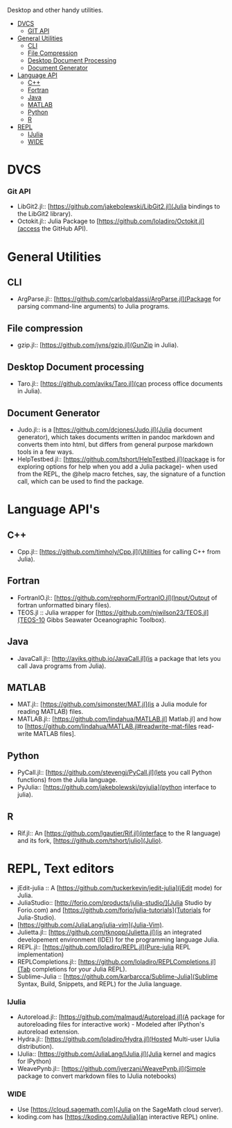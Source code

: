 Desktop and other handy utilities.
* [DVCS](#dvcs)
    * [GIT API](#git-api)
* [General Utilities](#general-utilities)
    * [CLI](#cli)
    * [File Compression](#file-compression)  
    * [Desktop Document Processing](#desktop-document-processing)
    * [Document Generator](#document-generator) 
* [Language API](#language-api)
    * [C++](#c++)
    * [Fortran](#fortran)
    * [Java](#java)
    * [MATLAB](#matlab)
    * [Python](#python)
    * [R](#r)
* [REPL](#repl)    
    * [IJulia](#ijulia)
    * [WIDE](#wide)    


# DVCS 
### Git API 
* LibGit2.jl:: [https://github.com/jakebolewski/LibGit2.jl](Julia bindings to the LibGit2 library).
* Octokit.jl:: Julia Package to [https://github.com/loladiro/Octokit.jl](access the GitHub API).


# General Utilities 
## CLI 
* ArgParse.jl:: [https://github.com/carlobaldassi/ArgParse.jl](Package for parsing command-line arguments) to Julia programs.

## File compression 
* gzip.jl:: [https://github.com/jvns/gzip.jl](GunZip in Julia).

## Desktop Document processing 
* Taro.jl:: [https://github.com/aviks/Taro.jl](can process office documents in Julia). 

## Document Generator 
* Judo.jl:: is a [https://github.com/dcjones/Judo.jl](Julia document generator), which takes documents written in pandoc markdown and converts them into html, but differs from general purpose markdown tools in a few ways.
* HelpTestbed.jl:: [https://github.com/tshort/HelpTestbed.jl](package is for exploring options for help when you add a Julia package)- when used from the REPL, the @help macro fetches, say, the signature of a function call, which can be used to find the package.


# Language API's
## C++ 
* Cpp.jl:: [https://github.com/timholy/Cpp.jl](Utilities for calling C++ from Julia).

## Fortran 
* FortranIO.jl:: [https://github.com/rephorm/FortranIO.jl](Input/Output of fortran unformatted binary files).
* TEOS.jl :: Julia wrapper for [https://github.com/njwilson23/TEOS.jl](TEOS-10 Gibbs Seawater Oceanographic Toolbox).

## Java 
* JavaCall.jl:: [http://aviks.github.io/JavaCall.jl](is a package that lets you call Java programs from Julia). 

## MATLAB
*  MAT.jl:: [https://github.com/simonster/MAT.jl](is a Julia module for reading MATLAB) files.
* MATLAB.jl:: [https://github.com/lindahua/MATLAB.jl] Matlab.jl] and how to [https://github.com/lindahua/MATLAB.jl#readwrite-mat-files read-write MATLAB files].

## Python
* PyCall.jl:: [https://github.com/stevengj/PyCall.jl](lets you call Python functions) from the Julia language.
* PyJulia:: [https://github.com/jakebolewski/pyjulia](python interface to julia).

## R
* Rif.jl:: An [https://github.com/lgautier/Rif.jl](interface to the R language) and its fork, [https://github.com/tshort/julio](Julio).



# REPL, Text editors 
* jEdit-julia :: A [https://github.com/tuckerkevin/jedit-julia](jEdit mode) for Julia.
* JuliaStudio:: [http://forio.com/products/julia-studio/](Julia Studio by Forio.com) and [https://github.com/forio/julia-tutorials](Tutorials for Julia-Studio).
* [https://github.com/JuliaLang/julia-vim](Julia-Vim).
* Julietta.jl:: [https://github.com/tknopp/Julietta.jl](is an integrated developement environment (IDE)) for the programming language Julia.
* REPL.jl:: [https://github.com/loladiro/REPL.jl](Pure-julia REPL implementation)
* REPLCompletions.jl:: [https://github.com/loladiro/REPLCompletions.jl](Tab completions for your Julia REPL).
* Sublime-Julia :: [https://github.com/karbarcca/Sublime-Julia](Sublime Syntax, Build, Snippets, and REPL) for the Julia language.

### IJulia 
* Autoreload.jl:: [https://github.com/malmaud/Autoreload.jl](A package for autoreloading files for interactive work) - Modeled after IPython's autoreload extension.
* Hydra.jl:: [https://github.com/loladiro/Hydra.jl](Hosted Multi-user IJulia distribution).
* IJulia:: [https://github.com/JuliaLang/IJulia.jl](Julia kernel and magics for IPython)
* WeavePynb.jl:: [https://github.com/jverzani/WeavePynb.jl](Simple package to convert markdown files to IJulia notebooks)

### WIDE
* Use [https://cloud.sagemath.com](Julia on the SageMath cloud server).
* koding.com has [https://koding.com/Julia](an interactive REPL) online.

